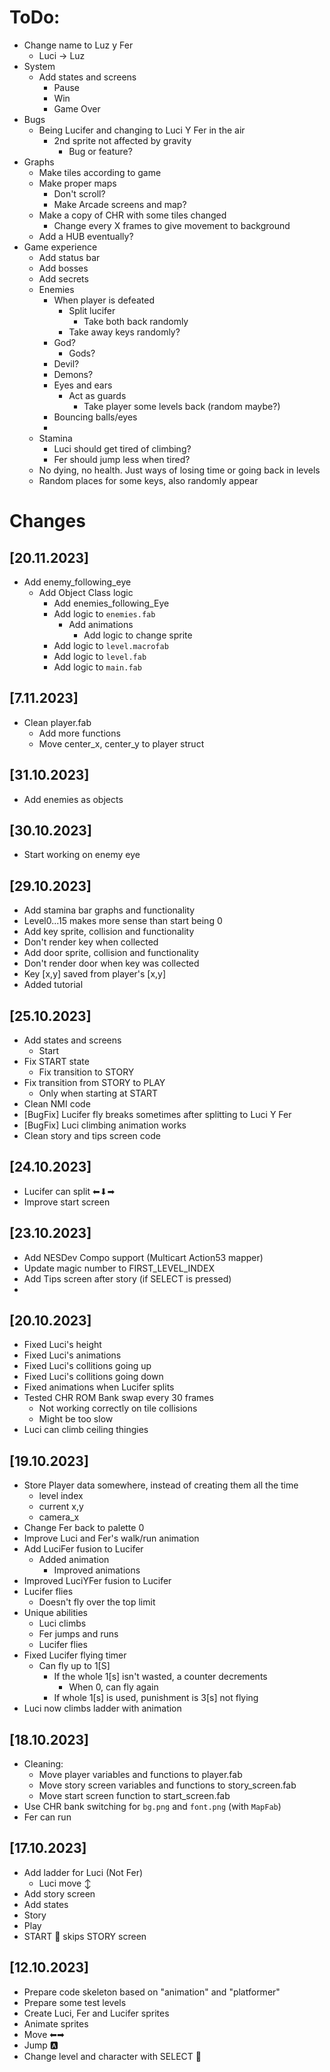 # ToDo:
- Change name to Luz y Fer
  - Luci -> Luz
- System
  - Add states and screens
    - Pause
    - Win
    - Game Over
- Bugs
  - Being Lucifer and changing to Luci Y Fer in the air
    - 2nd sprite not affected by gravity
      - Bug or feature?
- Graphs
  - Make tiles according to game
  - Make proper maps
    - Don't scroll?
    - Make Arcade screens and map?
  - Make a copy of CHR with some tiles changed  
    - Change every X frames to give movement to background
  - Add a HUB eventually?
- Game experience
  - Add status bar
  - Add bosses
  - Add secrets
  - Enemies
    - When player is defeated
      - Split lucifer
        - Take both back randomly
      - Take away keys randomly?
    - God?
      - Gods?
    - Devil?
    - Demons?
    - Eyes and ears
      - Act as guards
        - Take player some levels back (random maybe?)
    - Bouncing balls/eyes
    - 
  - Stamina
    - Luci should get tired of climbing?
    - Fer should jump less when tired?
  - No dying, no health. Just ways of losing time or going back in levels
  - Random places for some keys, also randomly appear

# Changes
## [20.11.2023]
- Add enemy_following_eye
  - Add Object Class logic
    - Add enemies_following_Eye
    - Add logic to `enemies.fab`
      - Add animations
        - Add logic to change sprite
    - Add logic to `level.macrofab`
    - Add logic to `level.fab`
    - Add logic to `main.fab`

## [7.11.2023]
- Clean player.fab
  - Add more functions
  - Move center_x, center_y to player struct

## [31.10.2023]
- Add enemies as objects

## [30.10.2023]
- Start working on enemy eye

## [29.10.2023]
- Add stamina bar graphs and functionality
- Level0...15 makes more sense than start being 0
- Add key sprite, collision and functionality
- Don't render key when collected
- Add door sprite, collision and functionality
- Don't render door when key was collected
- Key [x,y] saved from player's [x,y]
- Added tutorial

## [25.10.2023]
- Add states and screens
  - Start
- Fix START state
    - Fix transition to STORY
- Fix transition from STORY to PLAY
    - Only when starting at START
- Clean NMI code
- [BugFix] Lucifer fly breaks sometimes after splitting to Luci Y Fer
- [BugFix] Luci climbing animation works
- Clean story and tips screen code


## [24.10.2023]
- Lucifer can split ⬅⬇➡
- Improve start screen

## [23.10.2023]
- Add NESDev Compo support (Multicart Action53 mapper)
- Update magic number to FIRST_LEVEL_INDEX
- Add Tips screen after story (if SELECT is pressed)
- 

## [20.10.2023]
- Fixed Luci's height
- Fixed Luci's animations
- Fixed Luci's collitions going up
- Fixed Luci's collitions going down
- Fixed animations when Lucifer splits
- Tested CHR ROM Bank swap every 30 frames
  - Not working correctly on tile collisions
  - Might be too slow
- Luci can climb ceiling thingies

## [19.10.2023]
- Store Player data somewhere, instead of creating them all the time
  - level index
  - current x,y
  - camera_x
- Change Fer back to palette 0
- Improve Luci and Fer's walk/run animation
- Add LuciFer fusion to Lucifer
  - Added animation
    - Improved animations
- Improved LuciYFer fusion to Lucifer
- Lucifer flies
  - Doesn't fly over the top limit
- Unique abilities
  - Luci climbs
  - Fer jumps and runs
  - Lucifer flies
- Fixed Lucifer flying timer
  - Can fly up to 1[S]
    - If the whole 1[s] isn't wasted, a counter decrements
      - When 0, can fly again
    - If whole 1[s] is used, punishment is 3[s] not flying
- Luci now climbs ladder with animation

## [18.10.2023]
- Cleaning:
  - Move player variables and functions to player.fab
  - Move story screen variables and functions to story_screen.fab
  - Move start screen function to start_screen.fab
- Use CHR bank switching for `bg.png` and `font.png` (with `MapFab`)
- Fer can run

## [17.10.2023]
- Add ladder for Luci (Not Fer)
  - Luci move ↕
- Add story screen
 - Add states
  - Story
  - Play
- START 🔘 skips STORY screen

## [12.10.2023]
- Prepare code skeleton based on "animation" and "platformer"
- Prepare some test levels
- Create Luci, Fer and Lucifer sprites
- Animate sprites
- Move ⬅➡
- Jump 🅰
- Change level and character with SELECT 🔘
